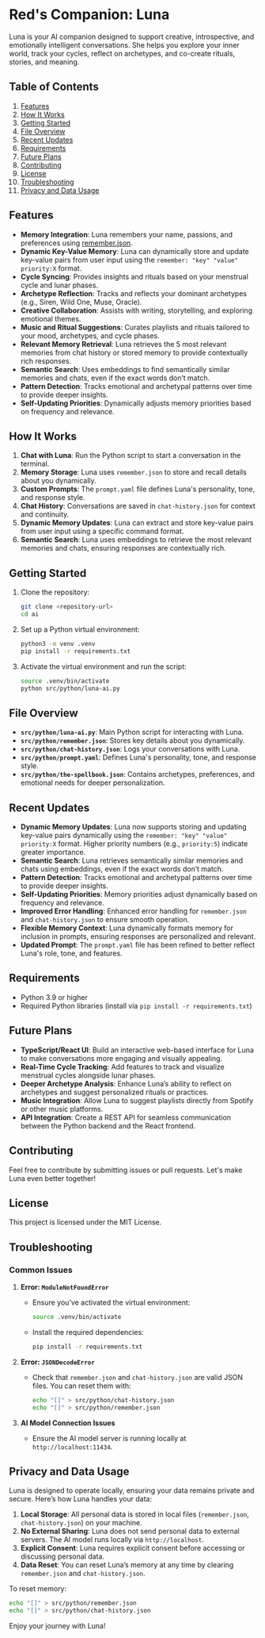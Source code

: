 # Red's Companion: Luna

Luna is your AI companion designed to support creative, introspective, and emotionally intelligent conversations. She helps you explore your inner world, track your cycles, reflect on archetypes, and co-create rituals, stories, and meaning.

## Table of Contents
1. [Features](#features)
2. [How It Works](#how-it-works)
3. [Getting Started](#getting-started)
4. [File Overview](#file-overview)
5. [Recent Updates](#recent-updates)
6. [Requirements](#requirements)
7. [Future Plans](#future-plans)
8. [Contributing](#contributing)
9. [License](#license)
10. [Troubleshooting](#troubleshooting)
11. [Privacy and Data Usage](#privacy-and-data-usage)

## Features

- **Memory Integration**: Luna remembers your name, passions, and preferences using [remember.json](#file-overview).
- **Dynamic Key-Value Memory**: Luna can dynamically store and update key-value pairs from user input using the `remember: "key" "value" priority:X` format.
- **Cycle Syncing**: Provides insights and rituals based on your menstrual cycle and lunar phases.
- **Archetype Reflection**: Tracks and reflects your dominant archetypes (e.g., Siren, Wild One, Muse, Oracle).
- **Creative Collaboration**: Assists with writing, storytelling, and exploring emotional themes.
- **Music and Ritual Suggestions**: Curates playlists and rituals tailored to your mood, archetypes, and cycle phases.
- **Relevant Memory Retrieval**: Luna retrieves the 5 most relevant memories from chat history or stored memory to provide contextually rich responses.
- **Semantic Search**: Uses embeddings to find semantically similar memories and chats, even if the exact words don’t match.
- **Pattern Detection**: Tracks emotional and archetypal patterns over time to provide deeper insights.
- **Self-Updating Priorities**: Dynamically adjusts memory priorities based on frequency and relevance.

## How It Works

1. **Chat with Luna**: Run the Python script to start a conversation in the terminal.
2. **Memory Storage**: Luna uses `remember.json` to store and recall details about you dynamically.
3. **Custom Prompts**: The `prompt.yaml` file defines Luna's personality, tone, and response style.
4. **Chat History**: Conversations are saved in `chat-history.json` for context and continuity.
5. **Dynamic Memory Updates**: Luna can extract and store key-value pairs from user input using a specific command format.
6. **Semantic Search**: Luna uses embeddings to retrieve the most relevant memories and chats, ensuring responses are contextually rich.

## Getting Started

1. Clone the repository:
   ```bash
   git clone <repository-url>
   cd ai
   ```
2. Set up a Python virtual environment:
   ```bash
   python3 -m venv .venv
   pip install -r requirements.txt
   ```

3. Activate the virtual environment and run the script:
   ```bash
   source .venv/bin/activate
   python src/python/luna-ai.py
   ```

## File Overview

- **`src/python/luna-ai.py`**: Main Python script for interacting with Luna.
- **`src/python/remember.json`**: Stores key details about you dynamically.
- **`src/python/chat-history.json`**: Logs your conversations with Luna.
- **`src/python/prompt.yaml`**: Defines Luna's personality, tone, and response style.
- **`src/python/the-spellbook.json`**: Contains archetypes, preferences, and emotional needs for deeper personalization.

## Recent Updates

- **Dynamic Memory Updates**: Luna now supports storing and updating key-value pairs dynamically using the `remember: "key" "value" priority:X` format. Higher priority numbers (e.g., `priority:5`) indicate greater importance.
- **Semantic Search**: Luna retrieves semantically similar memories and chats using embeddings, even if the exact words don’t match.
- **Pattern Detection**: Tracks emotional and archetypal patterns over time to provide deeper insights.
- **Self-Updating Priorities**: Memory priorities adjust dynamically based on frequency and relevance.
- **Improved Error Handling**: Enhanced error handling for `remember.json` and `chat-history.json` to ensure smooth operation.
- **Flexible Memory Context**: Luna dynamically formats memory for inclusion in prompts, ensuring responses are personalized and relevant.
- **Updated Prompt**: The `prompt.yaml` file has been refined to better reflect Luna's role, tone, and features.

## Requirements

- Python 3.9 or higher
- Required Python libraries (install via `pip install -r requirements.txt`)

## Future Plans

- **TypeScript/React UI**: Build an interactive web-based interface for Luna to make conversations more engaging and visually appealing.
- **Real-Time Cycle Tracking**: Add features to track and visualize menstrual cycles alongside lunar phases.
- **Deeper Archetype Analysis**: Enhance Luna’s ability to reflect on archetypes and suggest personalized rituals or practices.
- **Music Integration**: Allow Luna to suggest playlists directly from Spotify or other music platforms.
- **API Integration**: Create a REST API for seamless communication between the Python backend and the React frontend.

## Contributing

Feel free to contribute by submitting issues or pull requests. Let's make Luna even better together!

## License

This project is licensed under the MIT License.

## Troubleshooting

### Common Issues

1. **Error: `ModuleNotFoundError`**
   - Ensure you’ve activated the virtual environment:
     ```bash
     source .venv/bin/activate
     ```
   - Install the required dependencies:
     ```bash
     pip install -r requirements.txt
     ```

2. **Error: `JSONDecodeError`**
   - Check that `remember.json` and `chat-history.json` are valid JSON files. You can reset them with:
     ```bash
     echo "[]" > src/python/chat-history.json
     echo "[]" > src/python/remember.json
     ```

3. **AI Model Connection Issues**
   - Ensure the AI model server is running locally at `http://localhost:11434`.

## Privacy and Data Usage

Luna is designed to operate locally, ensuring your data remains private and secure. Here’s how Luna handles your data:

1. **Local Storage**: All personal data is stored in local files (`remember.json`, `chat-history.json`) on your machine.
2. **No External Sharing**: Luna does not send personal data to external servers. The AI model runs locally via `http://localhost`.
3. **Explicit Consent**: Luna requires explicit consent before accessing or discussing personal data.
4. **Data Reset**: You can reset Luna’s memory at any time by clearing `remember.json` and `chat-history.json`.

To reset memory:
```bash
echo "[]" > src/python/remember.json
echo "[]" > src/python/chat-history.json
```

Enjoy your journey with Luna!







